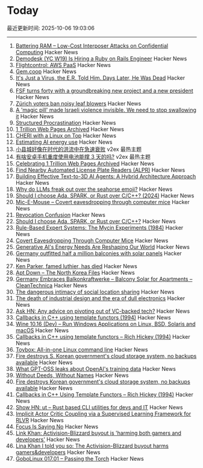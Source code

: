 # Today

最近更新时间: 2025-10-06 19:03:06

--- 
1. [Battering RAM – Low-Cost Interposer Attacks on Confidential Computing](https://batteringram.eu/) Hacker News
2. [Demodesk (YC W19) Is Hiring a Ruby on Rails Engineer](https://demodesk.com/careers) Hacker News
3. [Flightcontrol: AWS PaaS](https://www.flightcontrol.dev/) Hacker News
4. [Gem.coop](https://gem.coop/) Hacker News
5. [It's Just a Virus, the E.R. Told Him. Days Later, He Was Dead](https://www.nytimes.com/2025/10/05/well/sam-terblanche-virus-death-columbia.html) Hacker News
6. [FSF turns forty with a groundbreaking new project and a new president](https://www.fsf.org/news/fsf-turns-forty-with-a-new-president-and-a-new-campaign) Hacker News
7. [Zürich voters ban noisy leaf blowers](https://www.swissinfo.ch/eng/swiss-democracy/zurich-voters-ban-petrol-powered-leaf-blowers/90082192) Hacker News
8. [A 'magic pill' made Israeli violence invisible. We need to stop swallowing it](https://www.theguardian.com/world/ng-interactive/2025/oct/05/gaza-palestine-israel-trump-peace-plan) Hacker News
9. [Structured Procrastination](https://structuredprocrastination.com) Hacker News
10. [1 Trillion Web Pages Archived](https://blog.archive.org/trillion/) Hacker News
11. [CHERI with a Linux on Top](https://lwn.net/Articles/1037974/) Hacker News
12. [Estimating AI energy use](https://spectrum.ieee.org/ai-energy-use) Hacker News
13. [小县城好像在时代的洪流中在急速衰败](https://www.v2ex.com/t/1163479) v2ex 最热主题
14. [有啥安卓手机重度使用电池能撑 3 天的吗?](https://www.v2ex.com/t/1163475) v2ex 最热主题
15. [Celebrating 1 Trillion Web Pages Archived](https://blog.archive.org/trillion/) Hacker News
16. [Find Nearby Automated License Plate Readers (ALPR)](https://deflock.me/) Hacker News
17. [Building Effective Text-to-3D AI Agents: A Hybrid Architecture Approach](https://www.addy.rocks/blog/text-to-3d-agent-hybrid-architecture) Hacker News
18. [Why do LLMs freak out over the seahorse emoji?](https://vgel.me/posts/seahorse/) Hacker News
19. [Should I choose Ada, SPARK, or Rust over C/C++? (2024)](https://blog.adacore.com/should-i-choose-ada-spark-or-rust-over-c-c) Hacker News
20. [Mic-E-Mouse – Covert eavesdropping through computer mice](https://sites.google.com/view/mic-e-mouse) Hacker News
21. [Revocation Confusion](https://nullpxl.com/post/revocation-confusion/) Hacker News
22. [Should I choose Ada, SPARK, or Rust over C/C++?](https://blog.adacore.com/should-i-choose-ada-spark-or-rust-over-c-c) Hacker News
23. [Rule-Based Expert Systems: The Mycin Experiments (1984)](https://www.shortliffe.net/Buchanan-Shortliffe-1984/MYCIN%20Book.htm) Hacker News
24. [Covert Eavesdropping Through Computer Mice](https://sites.google.com/view/mic-e-mouse) Hacker News
25. [Generative AI's Energy Needs Are Reshaping Our World](https://spectrum.ieee.org/ai-energy-use) Hacker News
26. [Germany outfitted half a million balconies with solar panels](https://grist.org/buildings/how-germany-outfitted-half-a-million-balconies-with-solar-panels/) Hacker News
27. [Ken Parker, famed luthier, has died](https://kenparkerarchtops.com) Hacker News
28. [Apt Down – The North Korea Files](https://phrack.org/issues/72/7_md#article) Hacker News
29. [Germany Embraces Balkonkraftwerke – Balcony Solar for Apartments – CleanTechnica](https://cleantechnica.com/2024/12/21/germany-embraces-balkonkraftwerke-balcony-solar-for-apartments/) Hacker News
30. [The dangerous intimacy of social location sharing](https://joinreboot.org/p/lighthouses-in-the-sky) Hacker News
31. [The death of industrial design and the era of dull electronics](https://hackaday.com/2025/07/23/the-death-of-industrial-design-and-the-era-of-dull-electronics/) Hacker News
32. [Ask HN: Any advice on pivoting out of VC-backed tech?](https://news.ycombinator.com/item?id=45485089) Hacker News
33. [Callbacks in C++ using template functors (1994)](http://www.tutok.sk/fastgl/callback.html) Hacker News
34. [Wine 10.16 (Dev) – Run Windows Applications on Linux, BSD, Solaris and macOS](https://gitlab.winehq.org/wine/wine/-/releases/wine-10.16) Hacker News
35. [Callbacks in C++ using template functors – Rich Hickey (1994)](http://www.tutok.sk/fastgl/callback.html) Hacker News
36. [Toybox: All-in-one Linux command line](https://github.com/landley/toybox) Hacker News
37. [Fire destroys S. Korean government's cloud storage system, no backups available](https://koreajoongangdaily.joins.com/news/2025-10-01/national/socialAffairs/NIRS-fire-destroys-governments-cloud-storage-system-no-backups-available/2412936) Hacker News
38. [What GPT-OSS leaks about OpenAI's training data](https://fi-le.net/oss/) Hacker News
39. [Without Deeds, Without Names](https://www.laphamsquarterly.org/celebrity/without-deeds-without-names) Hacker News
40. [Fire destroys Korean government's cloud storage system, no backups available](https://koreajoongangdaily.joins.com/news/2025-10-01/national/socialAffairs/NIRS-fire-destroys-governments-cloud-storage-system-no-backups-available/2412936) Hacker News
41. [Callbacks in C++ Using Template Functors – Rich Hickey (1994)](http://www.tutok.sk/fastgl/callback.html) Hacker News
42. [Show HN: ut – Rust based CLI utilities for devs and IT](https://github.com/ksdme/ut) Hacker News
43. [Implicit Actor Critic Coupling via a Supervised Learning Framework for RLVR](https://arxiv.org/abs/2509.02522) Hacker News
44. [Focus Is Saying No](https://medium.com/@HobokenDays/software-modernization-projects-dilemma-part-2-7f6002c4b6f1) Hacker News
45. [Link Khan: Activision-Blizzard buyout is 'harming both gamers and developers'](https://www.pcgamer.com/gaming-industry/as-microsoft-lays-off-thousands-and-jacks-up-game-pass-prices-former-ftc-chair-says-i-told-you-so-the-activision-blizzard-buyout-is-harming-both-gamers-and-developers/) Hacker News
46. [Lina Khan I told you so: The Activision-Blizzard buyout harms gamers&developers](https://www.pcgamer.com/gaming-industry/as-microsoft-lays-off-thousands-and-jacks-up-game-pass-prices-former-ftc-chair-says-i-told-you-so-the-activision-blizzard-buyout-is-harming-both-gamers-and-developers/) Hacker News
47. [GoboLinux 017.01 – Passing the Torch](https://gobolinux.org//news/119.html) Hacker News
